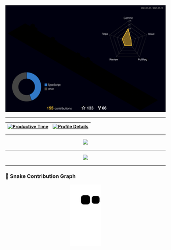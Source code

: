 <div align="center">
  <img src="./profile-3d-contrib/profile-night-rainbow.svg" alt="3D Contribution Graph" />
</div>

---

| [![Productive Time](http://github-profile-summary-cards.vercel.app/api/cards/productive-time?username=luger-mano&theme=dracula&utcOffset=-3)](https://github.com/vn7n24fzkq/github-profile-summary-cards) | [![Profile Details](http://github-profile-summary-cards.vercel.app/api/cards/profile-details?username=luger-mano&theme=dracula)](https://github.com/vn7n24fzkq/github-profile-summary-cards) |
|------------------|------------------|

---

<div align="center">
  <img src="https://github-profile-trophy.vercel.app/?username=luger-mano&row=1&column=6&theme=dracula&margin-w=15&margin-h=15" />
</div>

---

<div align="center">
  <a href="https://skillicons.dev">
    <img src="https://skillicons.dev/icons?i=git,vscode,javascript,typescript,css,html,react,next,tailwind,sass,nodejs,express,nest,vue,docker,figma,github,jest,materialui,linux,postman,styledcomponents,vercel,vite,bootstrap,mongodb,postgres,discord,linkedin,instagram" />
  </a>
</div>

---

### 🐍 Snake Contribution Graph

<div align="center">
  <img src="https://raw.githubusercontent.com/luger-mano/luger-mano/output/github-contribution-grid-snake.svg" alt="snake" />
</div>
